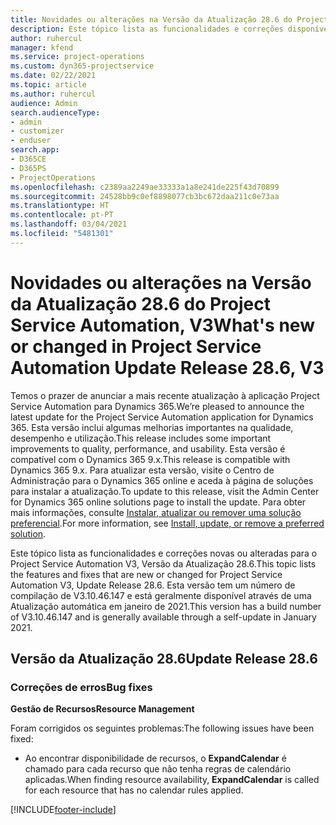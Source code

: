 ```yaml
---
title: Novidades ou alterações na Versão da Atualização 28.6 do Project Service Automation Hotfix, V3
description: Este tópico lista as funcionalidades e correções disponíveis no Project Service Automation V3, Versão da Atualização 28.6, Hotfix, V3.
author: ruhercul
manager: kfend
ms.service: project-operations
ms.custom: dyn365-projectservice
ms.date: 02/22/2021
ms.topic: article
ms.author: ruhercul
audience: Admin
search.audienceType:
- admin
- customizer
- enduser
search.app:
- D365CE
- D365PS
- ProjectOperations
ms.openlocfilehash: c2389aa2249ae33333a1a8e241de225f43d70899
ms.sourcegitcommit: 24528bb9c0ef8898077cb3bc672daa211c0e73aa
ms.translationtype: HT
ms.contentlocale: pt-PT
ms.lasthandoff: 03/04/2021
ms.locfileid: "5481301"
---
```

# <a name="whats-new-or-changed-in-project-service-automation-update-release-286-v3"></a><span data-ttu-id="18b4a-103">Novidades ou alterações na Versão da Atualização 28.6 do Project Service Automation, V3</span><span class="sxs-lookup"><span data-stu-id="18b4a-103">What's new or changed in Project Service Automation Update Release 28.6, V3</span></span>

<span data-ttu-id="18b4a-104">Temos o prazer de anunciar a mais recente atualização à aplicação Project Service Automation para Dynamics 365.</span><span class="sxs-lookup"><span data-stu-id="18b4a-104">We’re pleased to announce the latest update for the Project Service Automation application for Dynamics 365.</span></span> <span data-ttu-id="18b4a-105">Esta versão inclui algumas melhorias importantes na qualidade, desempenho e utilização.</span><span class="sxs-lookup"><span data-stu-id="18b4a-105">This release includes some important improvements to quality, performance, and usability.</span></span> <span data-ttu-id="18b4a-106">Esta versão é compatível com o Dynamics 365 9.x.</span><span class="sxs-lookup"><span data-stu-id="18b4a-106">This release is compatible with Dynamics 365 9.x.</span></span> <span data-ttu-id="18b4a-107">Para atualizar esta versão, visite o Centro de Administração para o Dynamics 365 online e aceda à página de soluções para instalar a atualização.</span><span class="sxs-lookup"><span data-stu-id="18b4a-107">To update to this release, visit the Admin Center for Dynamics 365 online solutions page to install the update.</span></span> <span data-ttu-id="18b4a-108">Para obter mais informações, consulte [Instalar, atualizar ou remover uma solução preferencial](https://docs.microsoft.com/power-platform/admin/install-remove-preferred-solution).</span><span class="sxs-lookup"><span data-stu-id="18b4a-108">For more information, see [Install, update, or remove a preferred solution](https://docs.microsoft.com/power-platform/admin/install-remove-preferred-solution).</span></span>

<span data-ttu-id="18b4a-109">Este tópico lista as funcionalidades e correções novas ou alteradas para o Project Service Automation V3, Versão da Atualização 28.6.</span><span class="sxs-lookup"><span data-stu-id="18b4a-109">This topic lists the features and fixes that are new or changed for Project Service Automation V3, Update Release 28.6.</span></span> <span data-ttu-id="18b4a-110">Esta versão tem um número de compilação de V3.10.46.147 e está geralmente disponível através de uma Atualização automática em janeiro de 2021.</span><span class="sxs-lookup"><span data-stu-id="18b4a-110">This version has a build number of V3.10.46.147 and is generally available through a self-update in January 2021.</span></span>

## <a name="update-release-286"></a><span data-ttu-id="18b4a-111">Versão da Atualização 28.6</span><span class="sxs-lookup"><span data-stu-id="18b4a-111">Update Release 28.6</span></span>

### <a name="bug-fixes"></a><span data-ttu-id="18b4a-112">Correções de erros</span><span class="sxs-lookup"><span data-stu-id="18b4a-112">Bug fixes</span></span>


<span data-ttu-id="18b4a-113">**Gestão de Recursos**</span><span class="sxs-lookup"><span data-stu-id="18b4a-113">**Resource Management**</span></span>

<span data-ttu-id="18b4a-114">Foram corrigidos os seguintes problemas:</span><span class="sxs-lookup"><span data-stu-id="18b4a-114">The following issues have been fixed:</span></span>

- <span data-ttu-id="18b4a-115">Ao encontrar disponibilidade de recursos, o **ExpandCalendar** é chamado para cada recurso que não tenha regras de calendário aplicadas.</span><span class="sxs-lookup"><span data-stu-id="18b4a-115">When finding resource availability, **ExpandCalendar** is called for each resource that has no calendar rules applied.</span></span>


[!INCLUDE[footer-include](../includes/footer-banner.md)]

